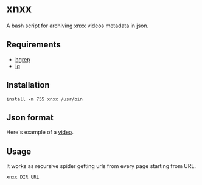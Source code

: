 # xnxx

A bash script for archiving xnxx videos metadata in json.

## Requirements

 - [hgrep](https://github.com/TUVIMEN/hgrep)
 - [jq](https://github.com/stedolan/jq)

## Installation

    install -m 755 xnxx /usr/bin

## Json format

Here's example of a [video](video-example.json).

## Usage

It works as recursive spider getting urls from every page starting from URL.

    xnxx DIR URL
